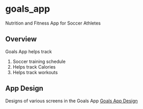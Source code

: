 # goals_app

Nutrition and Fitness App for Soccer Athletes

## Overview

Goals App helps track
1. Soccer training schedule
2. Helps track Calories
3. Helps track workouts

## App Design

Designs of various screens in the Goals App
[Goals App Design](https://github.com/aakashn06/goals_app/blob/main/Goals%20Mobile%20App%20Design.pdf)
